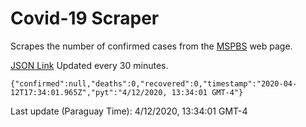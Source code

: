 # Covid-19 Scraper

Scrapes the number of confirmed cases from the [MSPBS](https://www.mspbs.gov.py/covid-19.php) web page.

[JSON Link](https://jmayalag.github.io/covid19-scrape/cases.json)
Updated every 30 minutes.
```
{"confirmed":null,"deaths":0,"recovered":0,"timestamp":"2020-04-12T17:34:01.965Z","pyt":"4/12/2020, 13:34:01 GMT-4"}
```
Last update (Paraguay Time): 4/12/2020, 13:34:01 GMT-4